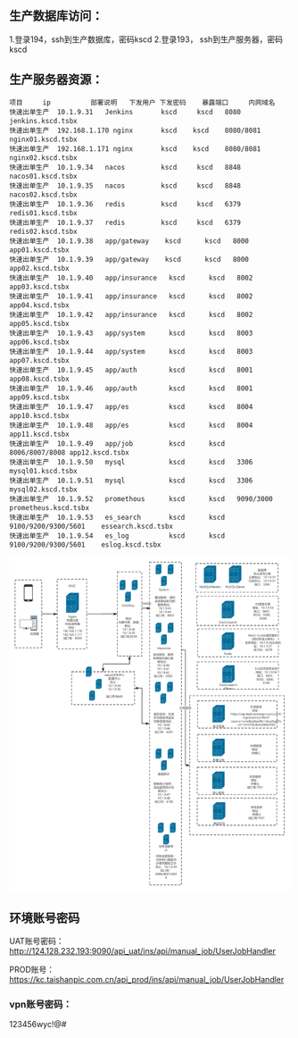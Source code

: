 ## 生产数据库访问：

1.登录194，ssh到生产数据库，密码kscd
2.登录193， ssh到生产服务器，密码kscd

## 生产服务器资源：

``` 
项目	   ip	       部署说明	  下发用户 下发密码	   暴露端口		内网域名
快速出单生产	10.1.9.31	Jenkins	      kscd	   kscd	  8080		jenkins.kscd.tsbx
快速出单生产	192.168.1.170 nginx       kscd	  kscd	  8080/8081	nginx01.kscd.tsbx
快速出单生产	192.168.1.171 nginx       kscd	  kscd	  8080/8081	nginx02.kscd.tsbx
快速出单生产	10.1.9.34	nacos	      kscd	   kscd	  8848		nacos01.kscd.tsbx
快速出单生产	10.1.9.35	nacos	      kscd	   kscd	  8848		nacos02.kscd.tsbx
快速出单生产	10.1.9.36	redis	      kscd	   kscd	  6379		redis01.kscd.tsbx
快速出单生产	10.1.9.37	redis	      kscd	   kscd	  6379		redis02.kscd.tsbx
快速出单生产	10.1.9.38	app/gateway	   kscd	 	 kscd	8000	  app01.kscd.tsbx
快速出单生产	10.1.9.39	app/gateway	   kscd		 kscd	8000	  app02.kscd.tsbx
快速出单生产	10.1.9.40	app/insurance	kscd	  kscd	 8002	   app03.kscd.tsbx
快速出单生产	10.1.9.41	app/insurance	kscd	  kscd	 8002		app04.kscd.tsbx
快速出单生产	10.1.9.42	app/insurance	kscd	  kscd	 8002	 	app05.kscd.tsbx
快速出单生产	10.1.9.43	app/system		kscd	  kscd	 8003		app06.kscd.tsbx
快速出单生产	10.1.9.44	app/system		kscd	  kscd	 8003		app07.kscd.tsbx
快速出单生产	10.1.9.45	app/auth		kscd	  kscd	 8001		app08.kscd.tsbx
快速出单生产	10.1.9.46	app/auth		kscd	  kscd	 8001		app09.kscd.tsbx
快速出单生产	10.1.9.47	app/es			kscd	  kscd	 8004		app10.kscd.tsbx
快速出单生产	10.1.9.48	app/es			kscd	  kscd	 8004		app11.kscd.tsbx
快速出单生产	10.1.9.49	app/job			kscd	  kscd	 8006/8007/8008	app12.kscd.tsbx
快速出单生产	10.1.9.50	mysql			kscd	  kscd	 3306		mysql01.kscd.tsbx
快速出单生产	10.1.9.51	mysql			kscd	  kscd	 3306		mysql02.kscd.tsbx
快速出单生产	10.1.9.52	promethous		kscd	  kscd	 9090/3000	prometheus.kscd.tsbx
快速出单生产	10.1.9.53	es_search		kscd	  kscd	 9100/9200/9300/5601	essearch.kscd.tsbx
快速出单生产	10.1.9.54	es_log			kscd	  kscd	 9100/9200/9300/5601	eslog.kscd.tsbx

```
![enter description here](./images/图片1.png)

## 环境账号密码

UAT账号密码：
http://124.128.232.193:9090/api_uat/ins/api/manual_job/UserJobHandler

PROD账号：
https://kc.taishanpic.com.cn/api_prod/ins/api/manual_job/UserJobHandler

### vpn账号密码：
123456wyc!@# 